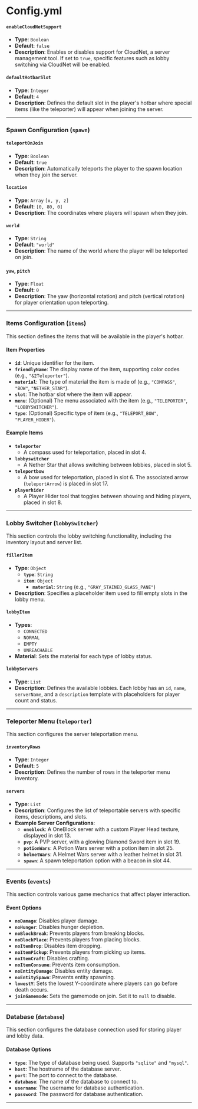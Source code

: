 # Config.yml

#### `enableCloudNetSupport`
- **Type**: `Boolean`
- **Default**: `false`
- **Description**: Enables or disables support for CloudNet, a server management tool. If set to `true`, specific features such as lobby switching via CloudNet will be enabled.

#### `defaultHotbarSlot`
- **Type**: `Integer`
- **Default**: `4`
- **Description**: Defines the default slot in the player's hotbar where special items (like the teleporter) will appear when joining the server.

---

### Spawn Configuration (`spawn`)

#### `teleportOnJoin`
- **Type**: `Boolean`
- **Default**: `true`
- **Description**: Automatically teleports the player to the spawn location when they join the server.

#### `location`
- **Type**: `Array` `[x, y, z]`
- **Default**: `[0, 80, 0]`
- **Description**: The coordinates where players will spawn when they join.

#### `world`
- **Type**: `String`
- **Default**: `"world"`
- **Description**: The name of the world where the player will be teleported on join.

#### `yaw`, `pitch`
- **Type**: `Float`
- **Default**: `0`
- **Description**: The yaw (horizontal rotation) and pitch (vertical rotation) for player orientation upon teleporting.

---

### Items Configuration (`items`)

This section defines the items that will be available in the player's hotbar.

#### Item Properties
- **`id`**: Unique identifier for the item.
- **`friendlyName`**: The display name of the item, supporting color codes (e.g., `"&2Teleporter"`).
- **`material`**: The type of material the item is made of (e.g., `"COMPASS"`, `"BOW"`, `"NETHER_STAR"`).
- **`slot`**: The hotbar slot where the item will appear.
- **`menu`**: (Optional) The menu associated with the item (e.g., `"TELEPORTER"`, `"LOBBYSWITCHER"`).
- **`type`**: (Optional) Specific type of item (e.g., `"TELEPORT_BOW"`, `"PLAYER_HIDER"`).

#### Example Items
- **`teleporter`**
    - A compass used for teleportation, placed in slot 4.
- **`lobbyswitcher`**
    - A Nether Star that allows switching between lobbies, placed in slot 5.
- **`teleportbow`**
    - A bow used for teleportation, placed in slot 6. The associated arrow (`teleportArrow`) is placed in slot 17.
- **`playerhider`**
    - A Player Hider tool that toggles between showing and hiding players, placed in slot 8.

---

### Lobby Switcher (`lobbySwitcher`)

This section controls the lobby switching functionality, including the inventory layout and server list.

#### `fillerItem`
- **Type**: `Object`
    - **`type`**: `String`
    - **`item`**: `Object`
        - **`material`**: `String` (e.g., `"GRAY_STAINED_GLASS_PANE"`)
- **Description**: Specifies a placeholder item used to fill empty slots in the lobby menu.

#### `lobbyItem`
- **Types**:
    - `CONNECTED`
    - `NORMAL`
    - `EMPTY`
    - `UNREACHABLE`
- **Material**: Sets the material for each type of lobby status.

#### `lobbyServers`
- **Type**: `List`
- **Description**: Defines the available lobbies. Each lobby has an `id`, `name`, `serverName`, and a `description` template with placeholders for player count and status.

---

### Teleporter Menu (`teleporter`)

This section configures the server teleportation menu.

#### `inventoryRows`
- **Type**: `Integer`
- **Default**: `5`
- **Description**: Defines the number of rows in the teleporter menu inventory.

#### `servers`
- **Type**: `List`
- **Description**: Configures the list of teleportable servers with specific items, descriptions, and slots.
- **Example Server Configurations**:
    - **`oneblock`**: A OneBlock server with a custom Player Head texture, displayed in slot 13.
    - **`pvp`**: A PVP server, with a glowing Diamond Sword item in slot 19.
    - **`potionWars`**: A Potion Wars server with a potion item in slot 25.
    - **`helmetWars`**: A Helmet Wars server with a leather helmet in slot 31.
    - **`spawn`**: A spawn teleportation option with a beacon in slot 44.

---

### Events (`events`)

This section controls various game mechanics that affect player interaction.

#### Event Options
- **`noDamage`**: Disables player damage.
- **`noHunger`**: Disables hunger depletion.
- **`noBlockBreak`**: Prevents players from breaking blocks.
- **`noBlockPlace`**: Prevents players from placing blocks.
- **`noItemDrop`**: Disables item dropping.
- **`noItemPickup`**: Prevents players from picking up items.
- **`noItemCraft`**: Disables crafting.
- **`noItemConsume`**: Prevents item consumption.
- **`noEntityDamage`**: Disables entity damage.
- **`noEntitySpawn`**: Prevents entity spawning.
- **`lowestY`**: Sets the lowest Y-coordinate where players can go before death occurs.
- **`joinGamemode`**: Sets the gamemode on join. Set it to `null` to disable.

---

### Database (`database`)

This section configures the database connection used for storing player and lobby data.

#### Database Options
- **`type`**: The type of database being used. Supports `"sqlite"` and `"mysql"`.
- **`host`**: The hostname of the database server.
- **`port`**: The port to connect to the database.
- **`database`**: The name of the database to connect to.
- **`username`**: The username for database authentication.
- **`password`**: The password for database authentication.

---
